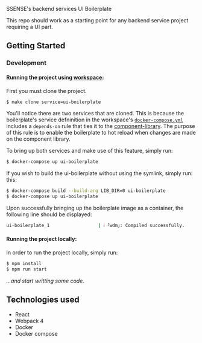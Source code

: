 SSENSE's backend services UI Boilerplate

This repo should work as a starting point for any backend service project requiring a UI part.

## Getting Started

### Development

#### Running the project using [workspace](https://github.com/Groupe-Atallah/workspace):

First you must clone the project.
``` bash
$ make clone service=ui-boilerplate
```

You'll notice there are two services that are cloned. This is because the boilerplate's service defninition in the workspace's [`docker-compose.yml`](https://github.com/Groupe-Atallah/workspace/blob/28d4921eed91043379a27ab86f1ad9a4ba32d21c/docker-compose.yml#L866) includes a `depends-on` rule that ties it to the [component-library](https://github.com/Groupe-Atallah/ui-component-library). The purpose of this rule is to enable the boilerplate to hot reload when changes are made on the component library.

To bring up both services and make use of this feature, simply run:

```bash
$ docker-compose up ui-boilerplate
```

If you wish to build the ui-boilerplate without using the symlink, simply run: this:
```bash
$ docker-compose build --build-arg LIB_DIR=0 ui-boilerplate
$ docker-compose up ui-boilerplate
```

Upon successfully bringing up the boilerplate image as a container, the following line should be displayed:
```bash
ui-boilerplate_1                  | ℹ ｢wdm｣: Compiled successfully.
```
#### Running the project locally:
In order to run the project locally, simply run:
```bash
$ npm install
$ npm run start
```
_...and start writting some code._

## Technologies used

* React
* Webpack 4
* Docker
* Docker compose


